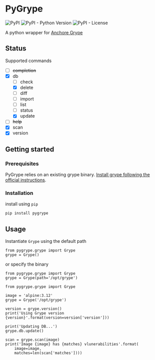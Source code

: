 # PyGrype

![PyPI](https://img.shields.io/pypi/v/pygrype)
![PyPI - Python Version](https://img.shields.io/pypi/pyversions/pygrype)
![PyPI - License](https://img.shields.io/pypi/l/pygrype)

A python wrapper for [Anchore Grype](https://github.com/anchore/grype)

## Status
Supported commands

- [ ] ~~completion~~
- [x] db
    - [ ] check
    - [x] delete
    - [ ] diff
    - [ ] import
    - [ ] list
    - [ ] status
    - [x] update
- [ ] ~~help~~
- [x] scan
- [x] version

## Getting started
### Prerequisites
PyGrype relies on an existing grype binary. [Install grype following the official instructions](https://github.com/anchore/grype#installation).

### Installation
install using `pip`
```bash
pip install pygrype
```

## Usage
Instantiate `Grype` using the default path
```python3
from pygrype.grype import Grype
grype = Grype()
```
or specify the binary
```python3
from pygrype.grype import Grype
grype = Grype(path='/opt/grype')
```


```python3
from pygrype.grype import Grype

image = 'alpine:3.12'
grype = Grype('/opt/grype')

version = grype.version()
print('Using Grype version {version}'.format(version=version['version']))

print('Updating DB...')
grype.db.update()

scan = grype.scan(image)
print('Image {image} has {matches} vlunerabilities'.format(
    image=image,
    matches=len(scan['matches'])))
```

